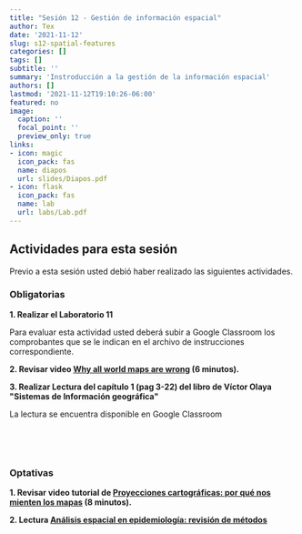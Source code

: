 ```yaml
---
title: "Sesión 12 - Gestión de información espacial"
author: Tex
date: '2021-11-12'
slug: s12-spatial-features
categories: []
tags: []
subtitle: ''
summary: 'Instroducción a la gestión de la información espacial'
authors: []
lastmod: '2021-11-12T19:10:26-06:00'
featured: no
image:
  caption: ''
  focal_point: ''
  preview_only: true
links:
- icon: magic
  icon_pack: fas
  name: diapos
  url: slides/Diapos.pdf
- icon: flask
  icon_pack: fas
  name: lab
  url: labs/Lab.pdf
---
```


## Actividades para esta sesión 

Previo a esta sesión usted debió haber realizado las siguientes actividades.


### Obligatorias

**1. Realizar el Laboratorio 11**

Para evaluar esta actividad usted deberá subir a Google Classroom los 
comprobantes que se le indican en el archivo de instrucciones correspondiente.

**2. Revisar video [Why all world maps are wrong](https://youtu.be/kIID5FDi2JQ) (6 minutos).**

**3. Realizar Lectura del capítulo 1 (pag 3-22) del libro de Víctor Olaya "Sistemas de Información geográfica"**

La lectura se encuentra disponible en Google Classroom

&nbsp;

&nbsp;


### Optativas

**1. Revisar video tutorial de [Proyecciones cartográficas: por qué nos mienten los mapas](https://youtu.be/u1eqEvVzagk) (8 minutos).**

**2. Lectura [Análisis espacial en epidemiología: revisión de métodos](http://dx.doi.org/10.18273/revsal.v50n4-2018009)**

&nbsp;

&nbsp;


